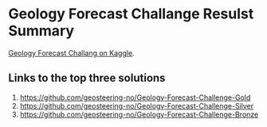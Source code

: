 # Geology Forecast Challange Resulst Summary

[Geology Forecast Challang on Kaggle](https://www.kaggle.com/competitions/geology-forecast-challenge-open).

## Links to the top three solutions
1. https://github.com/geosteering-no/Geology-Forecast-Challenge-Gold
2. https://github.com/geosteering-no/Geology-Forecast-Challenge-Silver
3. https://github.com/geosteering-no/Geology-Forecast-Challenge-Bronze

